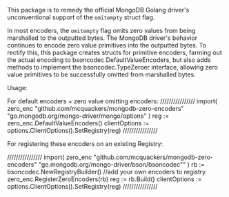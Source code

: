 This package is to remedy the official MongoDB Golang driver's unconventional support of the `omitempty` struct flag.

In most encoders, the `omitempty` flag omits zero values from being marshalled to the outputted bytes.  The MongoDB driver's
behavior continues to encode zero value primitives into the outputted bytes.  To rectify this, this package creates structs
for primitive encoders, farming out the actual encoding to bsoncodec.DefaultValueEncoders, but also adds methods to implement
the bsoncodec.TypeZeroer interface, allowing zero value primitives to be successfully omitted from marshalled bytes.

Usage:

For default encoders + zero value omitting encoders:
////////////////
import(
	zero_enc  "github.com/mcquackers/mongodb-zero-encoders"
	"go.mongodb.org/mongo-driver/mongo/options"
)
reg := zero_enc.DefaultValueEncoders()
clientOptions := options.ClientOptions().SetRegistry(reg)
////////////////

For registering these encoders on an existing Registry:

////////////////
import(
        zero_enc  "github.com/mcquackers/mongodb-zero-encoders"
        "go.mongodb.org/mongo-driver/bson/bsoncodec""
)
rb := bsoncodec.NewRegistryBuilder()
//add your own encoders to registry
zero_enc.RegisterZeroEncoders(rb)
reg := rb.Build()
clientOptions := options.ClientOptions().SetRegistry(reg)
////////////////


